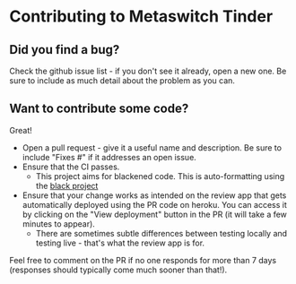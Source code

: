 # Contributing to Metaswitch Tinder
## Did you find a bug?
Check the github issue list - if you don't see it already, open a new one. Be sure to include as much detail about the problem as you can.

## Want to contribute some code?
Great!

* Open a pull request - give it a useful name and description. Be sure to include "Fixes #<issue number>" if it addresses an open issue.
* Ensure that the CI passes.
    * This project aims for blackened code. This is auto-formatting using the [black project](https://github.com/ambv/black)
* Ensure that your change works as intended on the review app that gets automatically deployed using the PR code on heroku. You can access it by clicking on the "View deployment" button in the PR (it will take a few minutes to appear).
    * There are sometimes subtle differences between testing locally and testing live - that's what the review app is for.

Feel free to comment on the PR if no one responds for more than 7 days (responses should typically come much sooner than that!).
